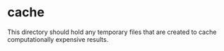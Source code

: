 # cache

This directory should hold any temporary files that are created to cache computationally expensive results.